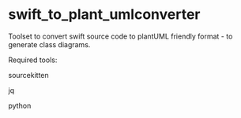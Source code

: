 # swift_to_plant_umlconverter
Toolset to convert swift source code to plantUML friendly format - to generate class diagrams.

Required tools:


sourcekitten

jq

python
